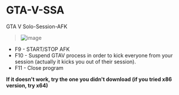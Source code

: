 # GTA-V-SSA
GTA V Solo-Session-AFK
> ![image](https://user-images.githubusercontent.com/77080875/131263169-e460093e-cb4e-40fb-b4bd-9aed50ebcbac.png)


- F9 - START/STOP AFK
- F10 - Suspend GTAV process in order to kick everyone from your session (actually it kicks you out of their session).
- F11 - Close program

**If it doesn't work, try the one you didn't download (if you tried x86 version, try x64)**
